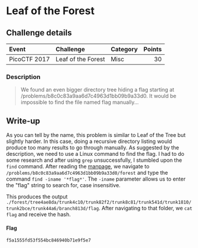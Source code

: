 # Leaf of the Forest

## Challenge details
| Event | Challenge | Category | Points |
|:------|:----------|:---------|-------:|
| PicoCTF 2017 | Leaf of the Forest | Misc | 30 |

### Description
> We found an even bigger directory tree hiding a flag starting at /problems/b8c0c83a9aa6d7c4963d1bb09b9a33d0. It would be impossible to find the file named flag manually...

## Write-up
As you can tell by the name, this problem is similar to Leaf of the Tree but slightly harder.  In this case, doing a recursive directory listing would produce too many results to go through manually.  As suggested by the description, we need to use a Linux command to find the flag.  I had to do some research and after using `grep` unsuccessfully, I stumbled upon the `find` command.  After reading the [manpage](https://linux.die.net/man/1/find), we navigate to `/problems/b8c0c83a9aa6d7c4963d1bb09b9a33d0/forest` and type the command `find -iname '*flag*'`.  The `-iname` parameter allows us to enter the "flag" string to search for, case insensitive.         

This produces the output `./forest/tree4ae8da/trunk4c10/trunk82f2/trunk8c81/trunk541d/trunk1810/trunk2bce/trunk44a6/branch813d/flag`.  After navigating to that folder, we `cat flag` and receive the hash.                                                              

#### Flag
`f5a1555fd53f554bc846940b71e9f5e7`
